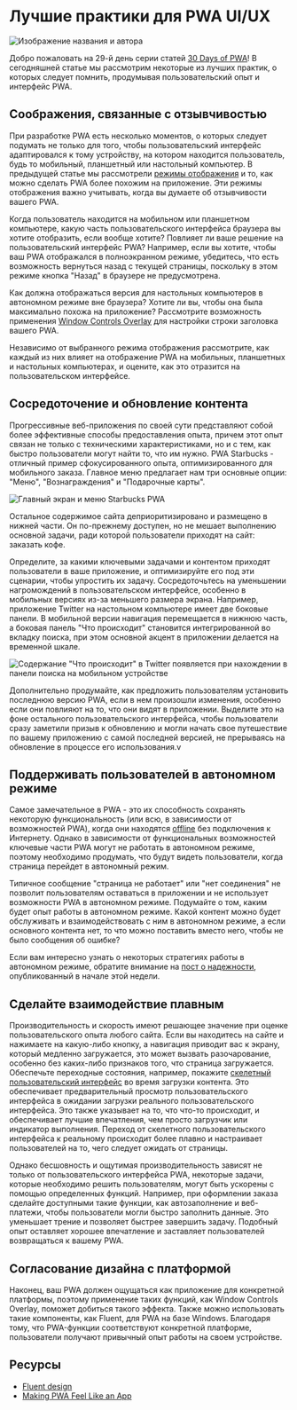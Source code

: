 # Лучшие практики для PWA UI/UX

![Изображение названия и автора](_media/day7.png)

Добро пожаловать на 29-й день серии статей [30 Days of PWA](https://aka.ms/learn-pwa/30Days-blog)! В сегодняшней статье мы рассмотрим некоторые из лучших практик, о которых следует помнить, продумывая пользовательский опыт и интерфейс PWA.

## Соображения, связанные с отзывчивостью

При разработке PWA есть несколько моментов, о которых следует подумать не только для того, чтобы пользовательский интерфейс адаптировался к тому устройству, на котором находится пользователь, будь то мобильный, планшетный или настольный компьютер. В предыдущей статье мы рассмотрели [режимы отображения](../advanced-capabilities/04.md) и то, как можно сделать PWA более похожим на приложение. Эти режимы отображения важно учитывать, когда вы думаете об отзывчивости вашего PWA.

Когда пользователь находится на мобильном или планшетном компьютере, какую часть пользовательского интерфейса браузера вы хотите отобразить, если вообще хотите? Повлияет ли ваше решение на пользовательский интерфейс PWA? Например, если вы хотите, чтобы ваш PWA отображался в полноэкранном режиме, убедитесь, что есть возможность вернуться назад с текущей страницы, поскольку в этом режиме кнопка "Назад" в браузере не предусмотрена.

Как должна отображаться версия для настольных компьютеров в автономном режиме вне браузера? Хотите ли вы, чтобы она была максимально похожа на приложение? Рассмотрите возможность применения [Window Controls Overlay](../advanced-capabilities/04.md) для настройки строки заголовка вашего PWA.

Независимо от выбранного режима отображения рассмотрите, как каждый из них влияет на отображение PWA на мобильных, планшетных и настольных компьютерах, и оцените, как это отразится на пользовательском интерфейсе.

## Сосредоточение и обновление контента

Прогрессивные веб-приложения по своей сути представляют собой более эффективные способы предоставления опыта, причем этот опыт связан не только с техническими характеристиками, но и с тем, как быстро пользователи могут найти то, что им нужно. PWA Starbucks - отличный пример сфокусированного опыта, оптимизированного для мобильного заказа. Главное меню предлагает нам три основные опции: "Меню", "Вознаграждения" и "Подарочные карты".

![Главный экран и меню Starbucks PWA](_media/starbucks-app.jpg)

Остальное содержимое сайта деприоритизировано и размещено в нижней части. Он по-прежнему доступен, но не мешает выполнению основной задачи, ради которой пользователи приходят на сайт: заказать кофе.

Определите, за какими ключевыми задачами и контентом приходят пользователи в ваше приложение, и оптимизируйте его под эти сценарии, чтобы упростить их задачу. Сосредоточьтесь на уменьшении нагромождений в пользовательском интерфейсе, особенно в мобильных версиях из-за меньшего размера экрана. Например, приложение Twitter на настольном компьютере имеет две боковые панели. В мобильной версии навигация перемещается в нижнюю часть, а боковая панель "Что происходит" становится интегрированной во вкладку поиска, при этом основной акцент в приложении делается на временной шкале.

![Содержание "Что происходит" в Twitter появляется при нахождении в панели поиска на мобильном устройстве](_media/twitter-app.jpg)

Дополнительно продумайте, как предложить пользователям установить последнюю версию PWA, если в нем произошли изменения, особенно если они повлияют на то, что они видят в приложении. Выделите это на фоне остального пользовательского интерфейса, чтобы пользователи сразу заметили призыв к обновлению и могли начать свое путешествие по вашему приложению с самой последней версией, не прерываясь на обновление в процессе его использования.v

## Поддерживать пользователей в автономном режиме

Самое замечательное в PWA - это их способность сохранять некоторую функциональность (или всю, в зависимости от возможностей PWA), когда они находятся [offline](../core-concepts/05.md) без подключения к Интернету. Однако в зависимости от функциональных возможностей ключевые части PWA могут не работать в автономном режиме, поэтому необходимо продумать, что будут видеть пользователи, когда страница перейдет в автономный режим.

Типичное сообщение "страница не работает" или "нет соединения" не позволит пользователям оставаться в приложении и не использует возможности PWA в автономном режиме. Подумайте о том, каким будет опыт работы в автономном режиме. Какой контент можно будет обслуживать и взаимодействовать с ним в автономном режиме, а если основного контента нет, то что можно поставить вместо него, чтобы не было сообщения об ошибке?

Если вам интересно узнать о некоторых стратегиях работы в автономном режиме, обратите внимание на [пост о надежности](04.md), опубликованный в начале этой недели.

## Сделайте взаимодействие плавным

Производительность и скорость имеют решающее значение при оценке пользовательского опыта любого сайта. Если вы находитесь на сайте и нажимаете на какую-либо кнопку, а навигация приводит вас к экрану, который медленно загружается, это может вызвать разочарование, особенно без каких-либо признаков того, что страница загружается. Обеспечьте переходные состояния, например, покажите [скелетный пользовательский интерфейс](https://aka.ms/learn-pwa/30days-4.7/docs.microsoft.com/fluent-ui/web-components/components/skeleton) во время загрузки контента. Это обеспечивает предварительный просмотр пользовательского интерфейса в ожидании загрузки реального пользовательского интерфейса. Это также указывает на то, что что-то происходит, и обеспечивает лучшие впечатления, чем просто загрузчик или индикатор выполнения. Переход от скелетного пользовательского интерфейса к реальному происходит более плавно и настраивает пользователей на то, чего следует ожидать от страницы.

Однако бесшовность и ощутимая производительность зависят не только от пользовательского интерфейса PWA, некоторые задачи, которые необходимо решить пользователям, могут быть ускорены с помощью определенных функций. Например, при оформлении заказа сделайте доступными такие функции, как автозаполнение и веб-платежи, чтобы пользователи могли быстро заполнить данные. Это уменьшает трение и позволяет быстрее завершить задачу. Подобный опыт оставляет хорошее впечатление и заставляет пользователей возвращаться к вашему PWA.

## Согласование дизайна с платформой

Наконец, ваш PWA должен ощущаться как приложение для конкретной платформы, поэтому применение таких функций, как Window Controls Overlay, поможет добиться такого эффекта. Также можно использовать такие компоненты, как Fluent, для PWA на базе Windows. Благодаря тому, что PWA-функции соответствуют конкретной платформе, пользователи получают привычный опыт работы на своем устройстве.

## Ресурсы

-   [Fluent design](https://aka.ms/learn-pwa/30days-4.7/microsoft.com/design/fluent)
-   [Making PWA Feel Like an App](../advanced-capabilities/04.md)
